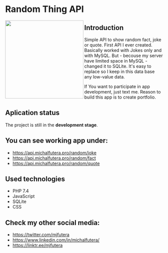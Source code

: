 # Random Thing API

<a href="https://linktr.ee/mjfutera" target="_blank">
<img align="left" width="250" height="250" src="https://user-images.githubusercontent.com/100314711/210825834-41aaf943-2907-4d34-a3ef-64b672f1e160.png">
</a>


## Introduction
Simple API to show random fact, joke or quote. First API I ever created. Basically worked with Jokes only and with MySQL. 
But - becouse my server have limited space in MySQL - changed it to SQLite. It's easy to replace so I keep in this data base any low-value data.

If You want to participate in app development, just text me. Reason to build this app is to create portfolio.

## Aplication status
The project is still in the **development stage**.

## You can see working app under:
* <a href="https://api.michalfutera.pro/random/joke" target="_blank">https://api.michalfutera.pro/random/joke</a>
* <a href="https://api.michalfutera.pro/random/fact" target="_blank">https://api.michalfutera.pro/random/fact</a>
* <a href="https://api.michalfutera.pro/random/quote" target="_blank">https://api.michalfutera.pro/random/quote</a>

## Used technologies
* PHP 7.4
* JavaScript
* SQLite
* CSS

## Check my other social media:
* <a href="https://twitter.com/mjfutera" target="_blank">https://twitter.com/mjfutera</a>
* <a href="https://www.linkedin.com/in/michalfutera/" target="_blank">https://www.linkedin.com/in/michalfutera/</a>
* <a href="https://linktr.ee/mjfutera" target="_blank">https://linktr.ee/mjfutera</a>
